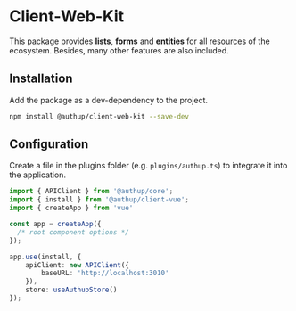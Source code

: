 # Client-Web-Kit

This package provides **lists**, **forms** and **entities** for all 
[resources](../core-kit/api-reference) of the ecosystem.
Besides, many other features are also included.

## Installation

Add the package as a dev-dependency to the project.

```sh
npm install @authup/client-web-kit --save-dev
```

## Configuration

Create a file in the plugins folder (e.g. `plugins/authup.ts`) to integrate it into the application.

```typescript
import { APIClient } from '@authup/core';
import { install } from '@authup/client-vue';
import { createApp } from 'vue'

const app = createApp({
  /* root component options */
});

app.use(install, {
    apiClient: new APIClient({
        baseURL: 'http://localhost:3010'
    }),
    store: useAuthupStore()
});
```
